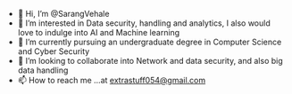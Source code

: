 - 👋 Hi, I’m @SarangVehale
- 👀 I’m interested in Data security, handling and analytics, I also would love to indulge into AI and Machine learning 
- 🌱 I’m currently pursuing an undergraduate degree in Computer Science and Cyber Security
- 💞️ I’m looking to collaborate into Network and data security, and also big data handling
- 📫 How to reach me ...at extrastuff054@gmail.com


<!---
extrastufff054/extrastufff054 is a ✨ special ✨ repository because its `README.md` (this file) appears on your GitHub profile.
You can click the Preview link to take a look at your changes.
--->
